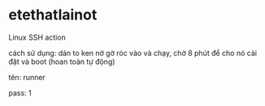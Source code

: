# etethatlainot

 Linux SSH action

 cách sử dụng: dán to ken nờ gờ róc vào và chạy, chờ 8 phút để cho nó cài đặt và boot (hoan toàn tự động)

 tên: runner

 pass: 1
